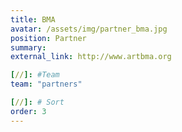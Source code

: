 ```yaml
---
title: BMA
avatar: /assets/img/partner_bma.jpg
position: Partner
summary:
external_link: http://www.artbma.org

[//]: #Team
team: "partners"

[//]: # Sort
order: 3
---
```


